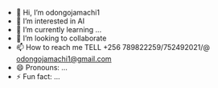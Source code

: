 - 👋 Hi, I’m odongojamachi1
- 👀 I’m interested in AI
- 🌱 I’m currently learning ...
- 💞️ I’m looking to collaborate 
- 📫 How to reach me TELL +256 789822259/752492021/@ odongojamachi1@gmail.com
- 😄 Pronouns: ...
- ⚡ Fun fact: ...

<!---
odongojamachi1/odongojamachi1 is a ✨ special ✨ repository because its `README.md` (this file) appears on your GitHub profile.
You can click the Preview link to take a look at your changes.
--->
